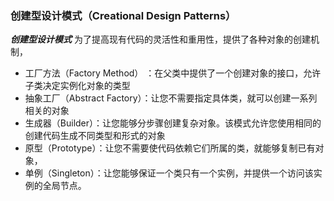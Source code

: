 ### 创建型设计模式（Creational Design Patterns）

<B><I>创建型设计模式</I></B> 为了提高现有代码的灵活性和重用性，提供了各种对象的创建机制，

- 工厂方法（Factory Method） ：在父类中提供了一个创建对象的接口，允许子类决定实例化对象的类型
- 抽象工厂（Abstract Factory）：让您不需要指定具体类，就可以创建一系列相关的对象
- 生成器（Builder）：让您能够分步骤创建复杂对象。该模式允许您使用相同的创建代码生成不同类型和形式的对象
- 原型（Prototype）：让您不需要使代码依赖它们所属的类，就能够复制已有对象，
- 单例（Singleton）：让您能够保证一个类只有一个实例，并提供一个访问该实例的全局节点。